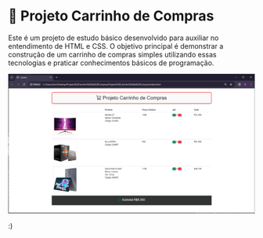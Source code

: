 # 🛒 Projeto Carrinho de Compras

Este é um projeto de estudo básico desenvolvido para auxiliar no entendimento de HTML e CSS. 
O objetivo principal é demonstrar a construção de um carrinho de compras simples utilizando essas tecnologias e praticar conhecimentos básicos de programação.

![Preview](https://raw.githubusercontent.com/deV-itor/Projeto-Carrinho-de-Compras/main/img/Print/preview.png)

:)
